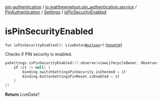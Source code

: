 [pin-authentication](../../../index.md) / [io.matthewnelson.pin_authentication.service](../../index.md) / [PinAuthentication](../index.md) / [Settings](index.md) / [isPinSecurityEnabled](./is-pin-security-enabled.md)

# isPinSecurityEnabled

`fun isPinSecurityEnabled(): LiveData<`[`Boolean`](https://kotlinlang.org/api/latest/jvm/stdlib/kotlin/-boolean/index.html)`>?` [(source)](https://github.com/05nelsonm/pin-authentication/blob/master/pin-authentication/src/main/java/io/matthewnelson/pin_authentication/service/PinAuthentication.kt#L928)

Checks if PIN security is enabled.

``` kotlin
paSettings.isPinSecurityEnabled()?.observe(viewLifecycleOwner, Observer {
    if (it != null) {
        binding.switchSettingsPinSecurity.isChecked = it
        binding.buttonSettingsPinReset.isEnabled = it
    }
})
```

**Return**
LiveData?

